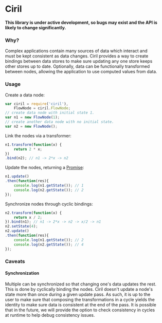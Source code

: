 # Ciril

**This library is under active development, so bugs may exist and the API is likely to change significantly.**

### Why?

Complex applications contain many sources of data which interact and must be kept consistent as data changes. Ciril provides a way to create bindings between data stores to make sure updating any one store keeps other stores up to date. Optionally, data can be functionally transformed between nodes, allowing the application to use computed values from data.

### Usage

Create a data node:

```javascript
var ciril = require('ciril'),
    FlowNode = ciril.FlowNode;
// create data node with initial state 1.
var n1 = new FlowNode(1);
// create another data node with no initial state.
var n2 = new FlowNode();
```

Link the nodes via a transformer:

```javascript
n1.transform(function(x) {
    return 2 * x;
})
.bind(n2); // n1 -> 2*x -> n2
```

Update the nodes, returning a [Promise](http://bluebirdjs.com/docs/why-promises.html):

```javascript
n1.update()
.then(function(res){
    console.log(n1.getState()); // 1
    console.log(n2.getState()); // 2
});
```

Synchronize nodes through cyclic bindings:

```javascript
n2.transform(function(x) {
    return x / 2;
}).bind(n1); // n1 -> 2*x -> n2 -> x/2 -> n1
n2.setState(4);
n2.update()
.then(function(res){
    console.log(n1.getState()); // 2
    console.log(n2.getState()); // 4
});
```

### Caveats

#### Synchronization
Multiple can be synchronized so that changing one's data updates the rest. This is done by cyclically binding the nodes. Ciril doesn't update a node's state more than once during a given update pass. As such, it is up to the user to make sure that composing the transformations in a cycle yields the identity to make sure data is consistent at the end of the pass. It is possible that in the future, we will provide the option to check consistency in cycles at runtime to help debug consistency issues.
